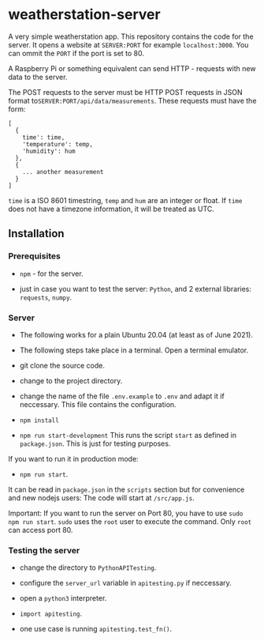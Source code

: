 # weatherstation-server

A very simple weatherstation app. This repository contains the code for the server. 
It opens a website at `SERVER:PORT` for example `localhost:3000`. You can ommit the 
`PORT` if the port is set to 80.  

A Raspberry Pi or something equivalent can send HTTP - requests with new data to the server.

The POST requests to the server must be HTTP POST requests in JSON format 
to`SERVER:PORT/api/data/measurements`. These requests must have the form:

```
[
  { 
    time': time,
    'temperature': temp,
    'humidity': hum
  },
  {
    ... another measurement
  }
]
```

`time` is a ISO 8601 timestring, `temp` and `hum` are an integer or float. If
`time` does not have a timezone information, it will be treated as UTC.

## Installation

### Prerequisites

- `npm` - for the server.

-  just in case you want to test the server: `Python`, and 2 external libraries: `requests`, `numpy`.

### Server

- The following works for a plain Ubuntu 20.04 (at least as of June 2021).

- The following steps take place in a terminal. Open a terminal emulator.

- git clone the source code.

- change to the project directory.

- change the name of the file `.env.example` to `.env` and adapt it if neccessary. This file contains the configuration.

- `npm install`

- `npm run start-development` This runs the script `start` as defined in `package.json`. This is just for testing purposes. 

If you want to run it in production mode:

- `npm run start`.

It can be read in `package.json` in the `scripts` section but for convenience and new nodejs users:
The code will start at `/src/app.js`.

Important: If you want to run the server on Port 80, you have to use `sudo npm run start`. `sudo` uses the `root` user to execute the command.
Only `root` can access port 80.

### Testing the server

- change the directory to `PythonAPITesting`. 

- configure the `server_url` variable in `apitesting.py` if neccessary.

- open a `python3` interpreter.

- `import apitesting`.

- one use case is running `apitesting.test_fn()`.